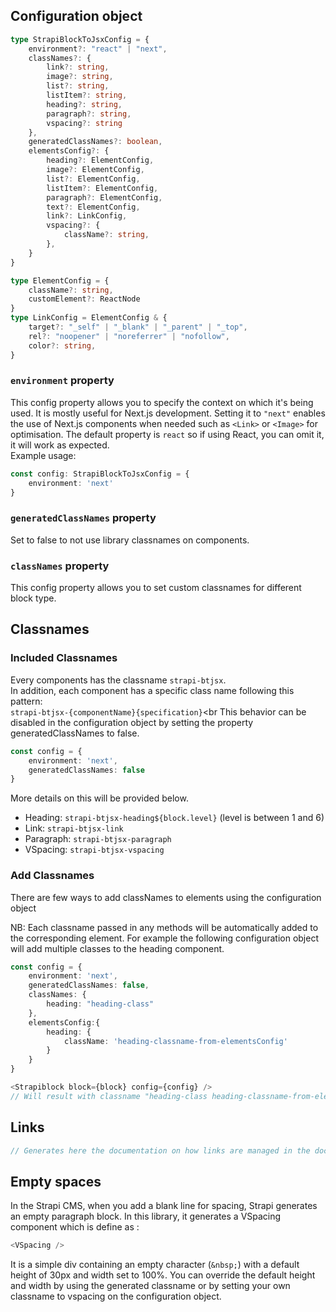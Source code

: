 ## Configuration object
```typescript
type StrapiBlockToJsxConfig = {
    environment?: "react" | "next",
    classNames?: {
        link?: string,
        image?: string,
        list?: string,
        listItem?: string,
        heading?: string,
        paragraph?: string,
        vspacing?: string
    },
    generatedClassNames?: boolean,
    elementsConfig?: {
        heading?: ElementConfig,
        image?: ElementConfig,
        list?: ElementConfig,
        listItem?: ElementConfig,
        paragraph?: ElementConfig,
        text?: ElementConfig,
        link?: LinkConfig,
        vspacing?: {
            className?: string,
        },
    }
}

type ElementConfig = {
    className?: string,
    customElement?: ReactNode
}
type LinkConfig = ElementConfig & {
    target?: "_self" | "_blank" | "_parent" | "_top",
    rel?: "noopener" | "noreferrer" | "nofollow",
    color?: string,
}
```
### `environment` property
This config property allows you to specify the context on which it's being used. It is mostly useful for Next.js development. Setting it  to `"next"` enables the use of Next.js components when needed such as `<Link>` or `<Image>` for optimisation.
The default property is `react` so if using React, you can omit it, it will work as expected.<br>
Example usage:
```typescript
const config: StrapiBlockToJsxConfig = {
    environment: 'next'
}
```

### `generatedClassNames` property
Set to false to not use library classnames on components.
### `classNames` property
This config property allows you to set custom classnames for different block type.

## Classnames
### Included Classnames
Every components has the classname `strapi-btjsx`. <br>
In addition, each component has a specific class name following this pattern:<br>
`strapi-btjsx-{componentName}{specification}`<br
This behavior can be disabled in the configuration object by setting the property generatedClassNames to false.

```typescript
const config = {
    environment: 'next',
    generatedClassNames: false
}
```
More details on this will be provided below.
- Heading: `strapi-btjsx-heading${block.level}` (level is between 1 and 6)
- Link: `strapi-btjsx-link`
- Paragraph: `strapi-btjsx-paragraph`
- VSpacing: `strapi-btjsx-vspacing`


### Add Classnames
There are few ways to add classNames to elements using the configuration object 

NB: Each classname passed in any methods will be automatically added to the corresponding element.
For example the following configuration object will add multiple classes to the heading component.
```typescript
const config = {
    environment: 'next',
    generatedClassNames: false,
    classNames: {
        heading: "heading-class"
    },
    elementsConfig:{
        heading: {
            className: 'heading-classname-from-elementsConfig'
        } 
    }
}

<Strapiblock block={block} config={config} />
// Will result with classname "heading-class heading-classname-from-elementsConfig"
```

## Links
```typescript
// Generates here the documentation on how links are managed in the documentation.
```

## Empty spaces
In the Strapi CMS, when you add a blank line for spacing, Strapi generates an empty paragraph block.
In this library, it generates a VSpacing component which is define as :
```typescript
<VSpacing />
```
It is a simple div containing an empty character (`&nbsp;`) with a default height of 30px and width set to 100%.
You can override the default height and width by using the generated classname or by setting your own classname to vspacing on the configuration object.